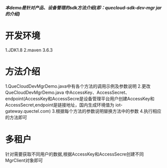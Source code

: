 ###### **本demo是针对产品、设备管理的sdk方法介绍(即：quecloud-sdk-dev-mgr jar的介绍)**
# 开发环境
1.JDK1.8
2.maven 3.6.3
# 方法介绍
1.QueCloudDevMgrDemo.java中有各个方法的调用示例及参数说明
2.更改QueCloudDevMgrDemo.java 中AccessKey、AccessSecret、endpoint(AccessKey和AccessSecre是设备管理平台用户创建AccessKey和AccessSecret,endpoint是链接地址，国内生成环境值为 iot-gateway.quectel.com)
3.根据每个方法的参数说明替换方法中的参数
4.执行相应的方法即可
# 多租户
针对需要获取不同用户的数据,根据AccessKey和AccessSecre创建不同MgrClient对象即可
